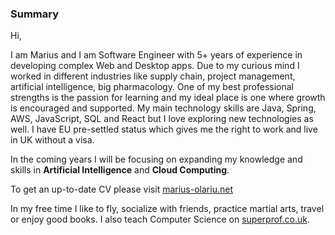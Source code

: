 ### Summary

Hi, 

I am Marius and I am Software Engineer with 5+ years of experience in developing complex Web and Desktop
apps. Due to my curious mind I worked in different industries like supply chain, project management, artificial
intelligence, big pharmacology. One of my best professional strengths is the passion for learning and my
ideal place is one where growth is encouraged and supported. My main technology skills are Java, Spring, AWS,
JavaScript, SQL and React but I love exploring new technologies as well. I have EU pre-settled status which
gives me the right to work and live in UK without a visa.

In the coming years I will be focusing on expanding my knowledge and skills in **Artificial Intelligence** and **Cloud Computing**.

To get an up-to-date CV please visit [marius-olariu.net](https://www.marius-olariu.net)  

In my free time I like to fly, socialize with friends, practice martial arts, travel or enjoy good books.
I also teach Computer Science on [superprof.co.uk](https://www.superprof.co.uk/highly-skilled-and-patient-software-engineer-providing-comprehensive-programming-lessons-python-java-javascript-react-and.html).
